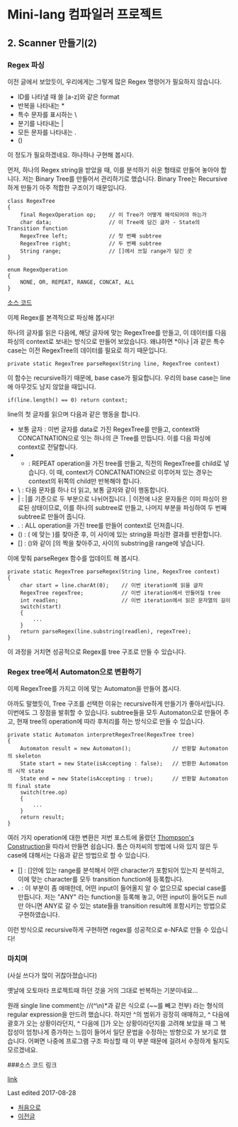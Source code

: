 # Mini-lang 컴파일러 프로젝트

## 2. Scanner 만들기(2)

### Regex 파싱
이전 글에서 보았듯이, 우리에게는 그렇게 많은 Regex 명령어가 필요하지 않습니다.
 - ID를 나타낼 때 쓸 [a-z]와 같은 format
 - 반복을 나타내는 *
 - 특수 문자를 표시하는 \
 - 분기를 나타내는 \|
 - 모든 문자를 나타내는 .
 - ()

이 정도가 필요하겠네요. 하나하나 구현해 봅시다.

먼저, 하나의 Regex string을 받았을 때, 이를 분석하기 쉬운 형태로 만들어 놓아야 합니다. 저는 Binary Tree를 만들어서 관리하기로 했습니다. Binary Tree는 Recursive하게 만들기 아주 적합한 구조이기 때문입니다.

```
class RegexTree
{
    final RegexOperation op; 	// 이 Tree가 어떻게 해석되어야 하는가
    char data; 					// 이 Tree에 담긴 글자 - State의 Transition function
    RegexTree left; 			// 첫 번째 subtree
    RegexTree right; 			// 두 번째 subtree
    String range;				// []에서 쓰일 range가 담긴 곳
}

enum RegexOperation
{
    NONE, OR, REPEAT, RANGE, CONCAT, ALL
}
```
[소스 코드](https://github.com/minolee/mini_lang/blob/master/src/scanner/RegexTree.java)

이제 Regex를 본격적으로 파싱해 봅시다!

하나의 글자를 읽은 다음에, 해당 글자에 맞는 RegexTree를 만들고, 이 데이터를 다음 파싱의 context로 보내는 방식으로 만들어 보았습니다. 왜냐하면 *이나 |과 같은 특수 case는 이전 RegexTree의 데이터를 필요로 하기 때문입니다.
```
private static RegexTree parseRegex(String line, RegexTree context)
```
이 함수는 recursive하기 때문에, base case가 필요합니다. 우리의 base case는 line에 아무것도 남지 않았을 때입니다.
```
if(line.length() == 0) return context;
```
line의 첫 글자를 읽으며 다음과 같은 행동을 합니다.
 - 보통 글자 : 이번 글자를 data로 가진 RegexTree를 만들고, context와 CONCATNATION으로 잇는 하나의 큰 Tree를 만듭니다. 이를 다음 파싱에 context로 전달합니다.
 - * : REPEAT operation을 가진 tree를 만들고, 직전의 RegexTree를 child로 넣습니다. 이 때, context가 CONCATNATION으로 이루어져 있는 경우는 context의 뒤쪽의 child만 반복해야 합니다.
 - \ : 다음 문자를 하나 더 읽고, 보통 글자와 같이 행동합니다.
 - \| : \|를 기준으로 두 부분으로 나뉘어집니다. \| 이전에 나온 문자들은 이미 파싱이 완료된 상태이므로, 이를 하나의 subtree로 만들고, 나머지 부분을 파싱하여 두 번째 subtree로 만들어 줍니다.
 - . : ALL operation을 가진 tree를 만들어 context로 던져줍니다.
 - () : ( 에 맞는 )를 찾아준 후, 이 사이에 있는 string을 파싱한 결과를 반환합니다.
 - [] : ()와 같이 [의 짝을 찾아주고, 사이의 substring을 range에 넣습니다.

이에 맞춰 parseRegex 함수를 업데이트 해 봅시다.
```
private static RegexTree parseRegex(String line, RegexTree context)
{
	char start = line.charAt(0);	// 이번 iteration에 읽을 글자
	RegexTree regexTree;			// 이번 iteration에서 만들어질 tree
	int readlen;					// 이번 iteration에서 읽은 문자열의 길이
	switch(start)
	{
		...
	}
	return parseRegex(line.substring(readlen), regexTree);
}
```

이 과정을 거치면 성공적으로 Regex를 tree 구조로 만들 수 있습니다.

### Regex tree에서 Automaton으로 변환하기

이제 RegexTree를 가지고 이에 맞는 Automaton을 만들어 봅시다.

아까도 말했듯이, Tree 구조를 선택한 이유는 recursive하게 만들기가 좋아서입니다. 이번에도 그 장점을 발휘할 수 있습니다. subtree들을 모두 Automaton으로 만들어 주고, 현재 tree의 operation에 따라 후처리를 하는 방식으로 만들 수 있습니다.

```
private static Automaton interpretRegexTree(RegexTree tree)
{
	Automaton result = new Automaton();				// 반환할 Automaton의 skeleton
	State start = new State(isAccepting : false);	// 반환한 Automaton의 시작 state
	State end = new State(isAccepting : true);		// 반환할 Automaton의 final state
	switch(tree.op)
	{
		...
	}
	return result;
}
```
여러 가지 operation에 대한 변환은 저번 포스트에 올렸던 [Thompson's Construction](https://en.wikipedia.org/wiki/Thompson%27s_construction)을 따라서 만들면 쉽습니다. 톰슨 아저씨의 방법에 나와 있지 않은 두 case에 대해서는 다음과 같은 방법으로 할 수 있습니다.
 - [] : []안에 있는 range를 분석해서 어떤 character가 포함되어 있는지 분석하고, 이에 맞는 character를 모두 transition function에 등록합니다.
 - . : 이 부분이 좀 애매한데, 어떤 input이 들어올지 알 수 없으므로 special case를 만듭니다. 저는 "ANY" 라는 function을 등록해 놓고, 어떤 input이 들어도든 null만 아니면 ANY로 갈 수 있는 state들을 transition result에 포함시키는 방법으로 구현하였습니다.

이런 방식으로 recursive하게 구현하면 regex를 성공적으로 e-NFA로 만들 수 있습니다!

### 마치며
(사실 쓰다가 많이 귀찮아졌습니다)

옛날에 오토마타 프로젝트때 하던 것을 거의 그대로 반복하는 기분이네요...

원래 single line comment는 //(^\n)*과 같은 식으로 (~~를 빼고 전부) 라는 형식의 regular expression을 만드려 했습니다. 하지만 ^의 범위가 굉장히 애매하고, ^ 다음에 괄호가 오는 상황이라던지, ^ 다음에 []가 오는 상황이라던지를 고려해 보았을 때 그 복잡성이 엄청나게 증가하는 느낌이 들어서 일단 문법을 수정하는 방향으로 가 보기로 했습니다. 어쩌면 나중에 프로그램 구조 파싱할 때 이 부분 때문에 걸려서 수정하게 될지도 모르겠네요.

###소스 코드 링크

[link](https://github.com/minolee/mini_lang/blob/master/src/scanner/Automaton.java)

Last edited 2017-08-28

 - [처음으로](https://minolee.github.io)
 - [이전글](Scanner1.md)